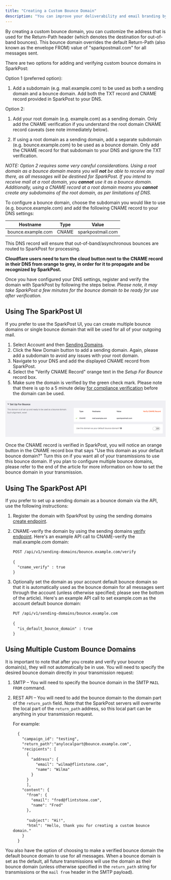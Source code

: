 ```yaml
---
title: "Creating a Custom Bounce Domain"
description: "You can improve your deliverability and email branding by adding a custom bounce domain A custom bounce domain provides another layer to the branding that some ISPs care about."
---
```


By creating a custom bounce domain, you can customize the address that is used for the Return-Path header (which denotes the destination for out-of-band bounces). This bounce domain overrides the default Return-Path (also known as the envelope FROM) value of "sparkpostmail.com" for all messages sent.

There are two options for adding and verifying custom bounce domains in SparkPost:

Option 1 (preferred option): 

1. Add a subdomain (e.g. mail.example.com) to be used as both a sending domain and a bounce domain. Add both the TXT record and CNAME record provided in SparkPost to your DNS.

Option 2:

1. Add your root domain (e.g. example.com) as a sending domain. Only add the CNAME verification if you understand the root domain CNAME record caveats (see note immediately below).

1. If using a root domain as a sending domain, add a separate subdomain (e.g. bounce.example.com) to be used as a bounce domain. Only add the CNAME record for that subdomain to your DNS and ignore the TXT verification.

*NOTE: Option 2 requires some very careful considerations. Using a root domain as a bounce domain means you will **not** be able to receive any mail there, as all messages will be destined for SparkPost. If you intend to receive mail at a root domain, you **cannot** use it as a bounce domain. Additionally, using a CNAME record at a root domain means you **cannot** create any subdomains of the root domain, as per limitations of DNS.*

To configure a bounce domain, choose the subdomain you would like to use (e.g. bounce.example.com) and add the following CNAME record to your DNS settings:


| Hostname | Type | Value |
| --- | --- | --- |
| bounce.example.com | CNAME | sparkpostmail.com |

This DNS record will ensure that out-of-band/asynchronous bounces are routed to SparkPost for processing.

**Cloudflare users need to turn the cloud button next to the CNAME record in their DNS from orange to grey, in order for it to propagate and be recognized by SparkPost.**

Once you have configured your DNS settings, register and verify the domain with SparkPost by following the steps below. *Please note, it may take SparkPost a few minutes for the bounce domain to be ready for use after verification.*

## Using The SparkPost UI

If you prefer to use the SparkPost UI, you can create multiple bounce domains or single bounce domain that will be used for all of your outgoing mail.

1. Select Account and then [Sending Domains](https://app.sparkpost.com/account/sending-domains).
1. Click the New Domain button to add a sending domain. Again, please add a subdomain to avoid any issues with your root domain.
1. Navigate to your DNS and add the displayed CNAME record from SparkPost.
1. Select the "Verify CNAME Record" orange text in the  _Setup For Bounce_ record box.
1. Make sure the domain is verified by the green check mark. Please note that there is up to a 5 minute delay [for compliance verification](https://www.sparkpost.com/docs/getting-started/requirements-for-sending-domains/) before the domain can be used.

 ![](media/custom-bounce-domain/CNAME-verification-2.png)

Once the CNAME record is verified in SparkPost, you will notice an orange button in the CNAME record box that says "Use this domain as your default bounce domain?" Turn this on if you want all of your transmissions to use this bounce domain. If you plan to configure multiple bounce domains, please refer to the end of the article for more information on how to set the bounce domain in your transmission.

## Using The SparkPost API

If you prefer to set up a sending domain as a bounce domain via the API, use the following instructions:

1. Register the domain with SparkPost by using the sending domains [create endpoint](https://developers.sparkpost.com/api/sending-domains.html#sending-domains-create-post).
1. CNAME-verify the domain by using the sending domains [verify endpoint](https://developers.sparkpost.com/api/sending-domains.html#sending-domains-verify-post).  Here's an example API call to CNAME-verify the mail.example.com domain:

    ```
    POST /api/v1/sending-domains/bounce.example.com/verify

    {
      "cname_verify" : true
    }
    ```

1. Optionally set the domain as your account default bounce domain so that it is automatically used as the bounce domain for all messages sent through the account (unless otherwise specified; please see the bottom of the article).  Here's an example API call to set example.com as the account default bounce domain:

    ```
    PUT /api/v1/sending-domains/bounce.example.com

    {
      "is_default_bounce_domain" : true
    }
    ```

## Using Multiple Custom Bounce Domains

It is important to note that after you create and verify your bounce domain(s), they will not automatically be in use. You will need to specify the desired bounce domain directly in your transmission request:

1. SMTP – You will need to specify the bounce domain in the SMTP `MAIL FROM` command.

1. REST API – You will need to add the bounce domain to the domain part of the `return_path` field. Note that the SparkPost servers will overwrite the local part of the `return_path` address, so this local part can be anything in your transmission request. 

     For example:

     ```
       {
         "campaign_id": "testing",
         "return_path":"anylocalpart@bounce.example.com",
         "recipients": [
           {
             "address": {
               "email": "wilma@flintstone.com",
               "name": "Wilma"
             }
           }
           ],
         "content": {
           "from": {
             "email": "fred@flintstone.com",
             "name": "Fred"
           },

           "subject": "Hi!",
           "html": "Hello, thank you for creating a custom bounce domain."
         }
       }         

      ```

You also have the option of choosing to make a verified bounce domain the default bounce domain to use for all messages. When a bounce domain is set as the default, all future transmissions will use the domain as their bounce domain (unless otherwise specified in the `return_path` string for transmissions or the `mail from` header in the SMTP payload).
